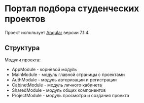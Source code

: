 # Портал подбора студенческих проектов

Проект использует [Angular](https://angular.io) версии 7.1.4.


## Структура

Модули проекта:
* AppModule - корневой модуль
* MainModule - модуль главной страницы с проектами
* AuthModule - модуль авторизации и регистрации
* CabinetModule - модуль личного кабинета
* SharedModule - модуль общих компонентов
* ProjectModule - модуль просмотра и создания проекта

